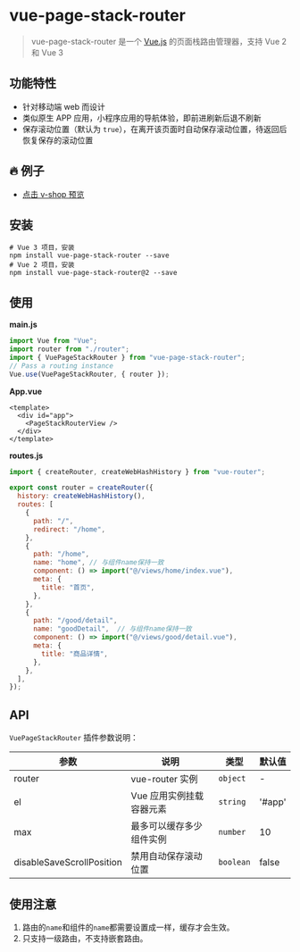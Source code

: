 # vue-page-stack-router

> vue-page-stack-router 是一个 [Vue.js](https://vuejs.org/) 的页面栈路由管理器，支持 Vue 2 和 Vue 3

## 功能特性

- 针对移动端 web 而设计
- 类似原生 APP 应用，小程序应用的导航体验，即前进刷新后退不刷新
- 保存滚动位置（默认为 `true`），在离开该页面时自动保存滚动位置，待返回后恢复保存的滚动位置

## 🔥 例子

- [点击 v-shop 预览](https://github.com/JoeshuTT/v-shop)

## 安装

```shell
# Vue 3 项目，安装
npm install vue-page-stack-router --save
# Vue 2 项目，安装
npm install vue-page-stack-router@2 --save
```

## 使用

**main.js**

```js
import Vue from "Vue";
import router from "./router";
import { VuePageStackRouter } from "vue-page-stack-router";
// Pass a routing instance
Vue.use(VuePageStackRouter, { router });
```

**App.vue**

```vue
<template>
  <div id="app">
    <PageStackRouterView />
  </div>
</template>
```

**routes.js**

```js
import { createRouter, createWebHashHistory } from "vue-router";

export const router = createRouter({
  history: createWebHashHistory(),
  routes: [
    {
      path: "/",
      redirect: "/home",
    },
    {
      path: "/home",
      name: "home", // 与组件name保持一致
      component: () => import("@/views/home/index.vue"),
      meta: {
        title: "首页",
      },
    },
    {
      path: "/good/detail",
      name: "goodDetail",  // 与组件name保持一致
      component: () => import("@/views/good/detail.vue"),
      meta: {
        title: "商品详情",
      },
    },
  ],
});
```

## API

`VuePageStackRouter` 插件参数说明：

| 参数                      | 说明                     | 类型      | 默认值 |
| ------------------------- | ------------------------ | --------- | ------ |
| router                    | vue-router 实例          | `object`  | -      |
| el                        | Vue 应用实例挂载容器元素 | `string`  | '#app' |
| max                       | 最多可以缓存多少组件实例 | `number`  | 10     |
| disableSaveScrollPosition | 禁用自动保存滚动位置     | `boolean` | false  |

## 使用注意

1. 路由的`name`和组件的`name`都需要设置成一样，缓存才会生效。
2. 只支持一级路由，不支持嵌套路由。
